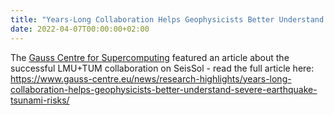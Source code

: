 ```yaml
---
title: "Years-Long Collaboration Helps Geophysicists Better Understand Severe Earthquake-Tsunami Risks"
date: 2022-04-07T00:00:00+02:00
---
```

The [Gauss Centre for Supercomputing](https://www.gauss-centre.eu/) featured an article about the successful LMU+TUM collaboration on SeisSol - read the full article here:
https://www.gauss-centre.eu/news/research-highlights/years-long-collaboration-helps-geophysicists-better-understand-severe-earthquake-tsunami-risks/